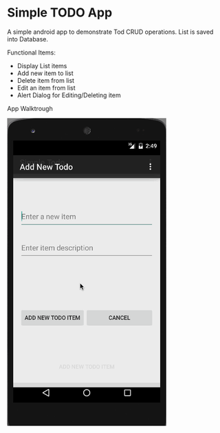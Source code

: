Simple TODO App
============================================

A simple android app to demonstrate Tod CRUD operations. List is saved into Database.

Functional Items:

  - Display List items
  - Add new item to list
  - Delete item from list
  - Edit an item from list
  - Alert Dialog for Editing/Deleting item

App Walktrough

![alt tag](https://github.com/TechieWiz/SimpleTodo/blob/master/ToDo.gif)
